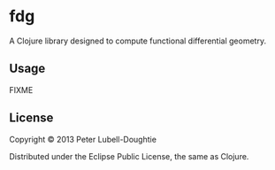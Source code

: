 # fdg

A Clojure library designed to compute functional differential geometry.

## Usage

FIXME

## License

Copyright © 2013 Peter Lubell-Doughtie

Distributed under the Eclipse Public License, the same as Clojure.
